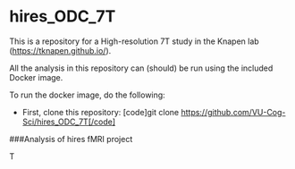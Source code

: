 # hires_ODC_7T

This is a repository for a High-resolution 7T study in the Knapen lab (https://tknapen.github.io/).

All the analysis in this repository can (should) be run using the included Docker image.


To run the docker image, do the following:
 * First, clone this repository:
[code]git clone https://github.com/VU-Cog-Sci/hires_ODC_7T[/code]


###Analysis of hires fMRI project

T
